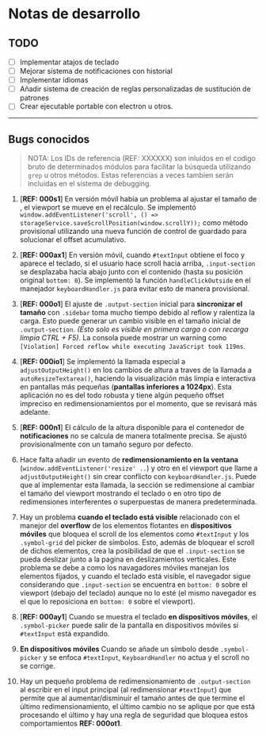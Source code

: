 
# Notas de desarrollo

## TODO
- [ ] Implementar atajos de teclado
- [ ] Mejorar sistema de notificaciones con historial
- [ ] Implementar idiomas
- [ ] Añadir sistema de creación de reglas personalizadas de sustitución de patrones
- [ ] Crear ejecutable portable con electron u otros.

---

## Bugs conocidos
> NOTA: Los IDs de referencia (REF: XXXXXX) son inluidos en el codigo bruto de determinados módulos para facilitar la búsqueda utilizando `grep` u otros métodos. Estas referencias a veces tambien serán incluidas en el sistema de debugging.

1. [**REF: 000s1**] En versión móvil había un problema al ajustar el tamaño de , el viewport se mueve en el recálculo. Se implementó `window.addEventListener('scroll', () => storageService.saveScrollPosition(window.scrollY));` como método provisional utilizando una nueva función de control de guardado para solucionar el offset acumulativo.

2. [**REF: 000ax1**] En versión móvil, cuando `#textInput` obtiene el foco y aparece el teclado, si el usuario hace scroll hacia arriba, `.input-section` se desplazaba hacia abajo junto con el contenido (hasta su posición original `bottom: 0`). Se implementó la función `handleClickOutside` en el manejador `keyboardHandler.js` para evitar esto de manera provisional.

3. [**REF: 000o1**] El ajuste de `.output-section` inicial para **sincronizar el tamaño** con `.sidebar` toma mucho tiempo debido al reflow y ralentiza la carga. Esto puede generar un cambio visible en el tamaño inicial de `.output-section`. *(Esto solo es visible en primera carga o con recarga limpia CTRL + F5)*. La consola puede mostrar un warning como `[Violation] Forced reflow while executing JavaScript took 119ms`.

4. [**REF: 000io1**] Se implementó la llamada especial a `adjustOutputHeight()` en los cambios de altura a traves de la llamada a `autoResizeTextarea()`, haciendo la visualización más limpia e interactiva en pantallas más pequeñas (**pantallas inferiores a 1024px**). Esta aplicación no es del todo robusta y tiene algún pequeño offset impreciso en redimensionamientos por el momento, que se revisará más adelante.

5. [**REF: 000n1**] El cálculo de la altura disponible para el contenedor de **notificaciones** no se calcula de manera totalmente precisa. Se ajustó provisionalmente con un tamaño seguro por defecto.

6. Hace falta añadir un evento de **redimensionamiento en la ventana** (`window.addEventListener('resize' ..`) y otro en el viewport que llame a `adjustOutputHeight()` sin crear conflicto con `keyboardHandler.js`. Puede que al implementar esta llamada, la sección se redimensione al cambiar el tamaño del viewport mostrando el teclado o en otro tipo de redimensiones interferentes o superpuestas de manera predeterminada.

7. Hay un problema **cuando el teclado está visible** relacionado con el manejor del **overflow** de los elementos flotantes en **dispositivos móviles** que bloquea el scroll de los elementos como `#textInput` y los `.symbol-grid` del picker de símbolos. Esto, además de bloquear el scroll de dichos elementos, crea la posibilidad de que el `.input-section` se pueda deslizar junto a la pagina en deslizamientos verticales. Este problema se debe a como los navagadores móviles manejan los elementos fijados, y cuando el teclado está visible, el navegador sigue considerando que `.input-section` se encuentra en `bottom: 0` sobre el viewport (debajo del teclado) aunque no lo esté (el mismo navegador es el que lo reposiciona en `bottom: 0` sobre el viewport).

8. [**REF: 000ay1**] Cuando se muestra el teclado **en dispositivos móviles**, el `.symbol-picker` puede salir de la pantalla en dispositivos móviles si `#textInput` está expandido.

9. **En dispositivos móviles** Cuando se añade un símbolo desde `.symbol-picker` y se enfoca `#textInput`, `KeyboardHandler` no actua y el scroll no se corrige.

10. Hay un pequeño problema de redimensionamiento de `.output-section` al escribir en el input principal (al redimensionar `#textInput`) que permite que al aumentar/disminuir el tamaño antes de que termine el último redimensionamiento, el último cambio no se aplique por que está procesando el último y hay una regla de seguridad que bloquea estos comportamientos **REF: 000ot1**.
